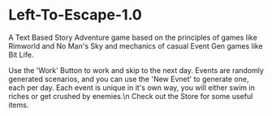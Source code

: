 # Left-To-Escape-1.0
A Text Based Story Adventure game based on the principles of games like Rimworld and No Man's Sky and mechanics of casual Event Gen games like Bit Life.

Use the 'Work' Button to work and skip to the next day.
Events are randomly generated scenarios, and you can use the 'New Evnet' to generate one, each per day.
Each event is unique in it's own way, you will either swim in riches or get crushed by enemies.\n Check out the Store for some useful items.

